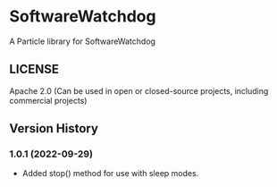 # SoftwareWatchdog

A Particle library for SoftwareWatchdog

## LICENSE

Apache 2.0 (Can be used in open or closed-source projects, including commercial projects)


## Version History

### 1.0.1 (2022-09-29)

- Added stop() method for use with sleep modes.